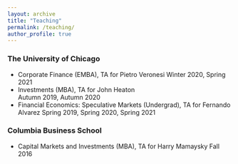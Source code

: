```yaml
---
layout: archive
title: "Teaching"
permalink: /teaching/
author_profile: true
---
```


### The University of Chicago
* Corporate Finance (EMBA), TA for Pietro Veronesi 
  Winter 2020, Spring 2021 
* Investments (MBA), TA for John Heaton  
  Autumn 2019, Autumn 2020
* Financial Economics: Speculative Markets (Undergrad), TA for Fernando Alvarez
  Spring 2019, Spring 2020, Spring 2021

### Columbia Business School
* Capital Markets and Investments (MBA), TA for Harry Mamaysky
  Fall 2016
